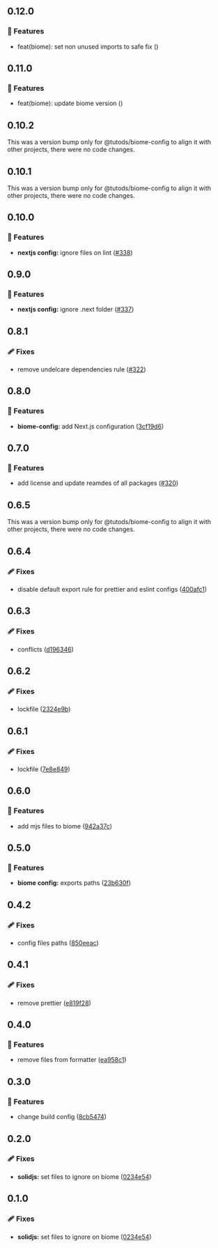 ## 0.12.0

### 🚀 Features

- feat(biome): set non unused imports to safe fix ([](https://github.com/tutods/lib/commit/))

## 0.11.0

### 🚀 Features

- feat(biome): update biome version ([](https://github.com/tutods/lib/commit/))

## 0.10.2

This was a version bump only for @tutods/biome-config to align it with other projects, there were no code changes.

## 0.10.1

This was a version bump only for @tutods/biome-config to align it with other projects, there were no code changes.

## 0.10.0

### 🚀 Features

- **nextjs config:** ignore files on lint ([#338](https://github.com/tutods/lib/pull/338))

## 0.9.0

### 🚀 Features

- **nextjs config:** ignore .next folder ([#337](https://github.com/tutods/lib/pull/337))

## 0.8.1

### 🩹 Fixes

- remove undelcare dependencies rule ([#322](https://github.com/tutods/lib/pull/322))

## 0.8.0

### 🚀 Features

- **biome-config:** add Next.js configuration ([3cf19d6](https://github.com/tutods/lib/commit/3cf19d6))

## 0.7.0

### 🚀 Features

- add license and update reamdes of all packages ([#320](https://github.com/tutods/lib/pull/320))

## 0.6.5

This was a version bump only for @tutods/biome-config to align it with other projects, there were no code changes.

## 0.6.4

### 🩹 Fixes

- disable default export rule for prettier and eslint configs ([400afc1](https://github.com/tutods/lib/commit/400afc1))

## 0.6.3

### 🩹 Fixes

- conflicts ([d196346](https://github.com/tutods/lib/commit/d196346))

## 0.6.2

### 🩹 Fixes

- lockfile ([2324e9b](https://github.com/tutods/lib/commit/2324e9b))

## 0.6.1

### 🩹 Fixes

- lockfile ([7e8e849](https://github.com/tutods/lib/commit/7e8e849))

## 0.6.0

### 🚀 Features

- add mjs files to biome ([942a37c](https://github.com/tutods/lib/commit/942a37c))

## 0.5.0

### 🚀 Features

- **biome config:** exports paths ([23b630f](https://github.com/tutods/lib/commit/23b630f))

## 0.4.2

### 🩹 Fixes

- config files paths ([850eeac](https://github.com/tutods/lib/commit/850eeac))

## 0.4.1

### 🩹 Fixes

- remove prettier ([e819f28](https://github.com/tutods/lib/commit/e819f28))

## 0.4.0

### 🚀 Features

- remove files from formatter ([ea958c1](https://github.com/tutods/lib/commit/ea958c1))

## 0.3.0

### 🚀 Features

- change build config ([8cb5474](https://github.com/tutods/lib/commit/8cb5474))

## 0.2.0

### 🩹 Fixes

- **solidjs:** set files to ignore on biome ([0234e54](https://github.com/tutods/lib/commit/0234e54))

## 0.1.0

### 🩹 Fixes

- **solidjs:** set files to ignore on biome ([0234e54](https://github.com/tutods/lib/commit/0234e54))